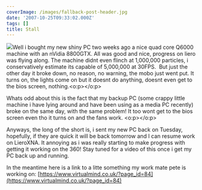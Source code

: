 ```yaml
---
coverImage: /images/fallback-post-header.jpg
date: '2007-10-25T09:33:02.000Z'
tags: []
title: Stall
---
```


![](https://www.chillblast.com/images//d_5645.jpg)Well i bought my new shiny PC two weeks ago a nice quad core Q6000 machine with an nVidia 8800GTX. All was good and nice, progress on liero was flying along. The machine didnt even flinch at 1,000,000 particles, i conservatively estimate its capable of 5,000,000 at 30FPS.&nbsp; But just the other day it broke down, no reason, no warning, the mobo just went put. It turns on, the lights come on but it doesnt do anything, doesnt even get to the bios screen, nothing.<o:p></o:p>

<!-- more -->

Whats odd about this is the fact that my backup PC (some crappy little machine i have lying around and have been using as a media PC recently) broke on the same day, with the same problem! It too wont get to the bios screen even tho it turns on and the fans work. <o:p></o:p>

Anyways, the long of the short is, i sent my new PC back on Tuesday, hopefully, if they are quick it will be back tomorrow and I can resume work on LieroXNA. It annoying as i was really starting to make progress with getting it working on the 360! Stay tuned for a video of this once i get my PC back up and running.

In the meantime here is a link to a litte something my work mate pete is working on: [https://www.virtualmind.co.uk/?page_id=84](https://www.virtualmind.co.uk/?page_id=84)
